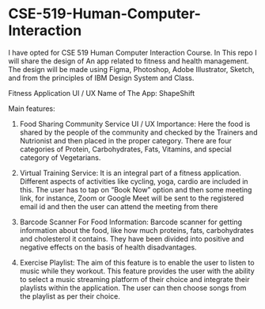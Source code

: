 # CSE-519-Human-Computer-Interaction
I have opted for CSE 519 Human Computer Interaction Course. In This repo I will share the design of An app related to fitness and health management. The design will be made using Figma, Photoshop, Adobe Illustrator, Sketch, and from the principles of IBM Design System and Class. 

Fitness Application UI / UX
Name of The App: ShapeShift

Main features: 
1) Food Sharing Community Service UI / UX
Importance: Here the food is shared by the people of the community and checked by the Trainers and Nutrionist and then placed in the proper category. There are four categories of Protein, Carbohydrates, Fats, Vitamins, and special category of Vegetarians.


2) Virtual Training Service:
It is an integral part of a fitness application. Different aspects of activities like cycling, yoga, cardio are included in this. The user has to tap on “Book Now” option and then some meeting link, for instance, Zoom or Google Meet will be sent to the registered email id and then the user can attend the meeting from there

3) Barcode Scanner For Food Information:
Barcode scanner for getting information about the food, like how much proteins, fats, carbohydrates and cholesterol it contains. They have been divided into positive and negative effects on the basis of health disadvantages.

4) Exercise Playlist:
The aim of this feature is to enable the user to listen to music while they workout. This feature provides the user with the ability to select a music streaming platform of their choice and integrate their playlists within the application. The user can then choose songs from the playlist as per their choice.
